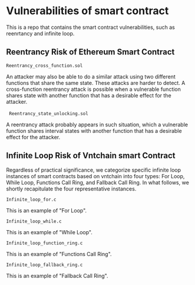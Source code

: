 # Vulnerabilities of smart contract
This is a repo that contains the smart contract vulnerabilities, such as reenrtancy and infinite loop.

## Reentrancy Risk of Ethereum Smart Contract

`Reentrancy_cross_function.sol`

An attacker may also be able to do a similar attack using two different functions that share the same state. These attacks are harder to detect. A cross-function reentrancy attack is possible when a vulnerable function shares state with another function that has a desirable effect for the attacker.

 
`Reentrancy_state_unlocking.sol`

A reentrancy attack probably appears in such situation, which a vulnerable function shares interval states with another function that has a desirable effect for the attacker.


## Infinite Loop Risk of Vntchain smart Contract

   Regardless of practical significance, we categorize specific infinite loop instances of smart contracts based on vntchain into four types: For Loop, While Loop, Functions Call Ring, and Fallback Call Ring. In what follows, we shortly recapitulate the four representative instances.
   

`Infinite_loop_for.c`

This is an example of "For Loop".


`Infinite_loop_while.c`

This is an example of "While Loop".


`Infinite_loop_function_ring.c`

This is an example of "Functions Call Ring".


`Infinite_loop_fallback_ring.c`

This is an example of "Fallback Call Ring".


